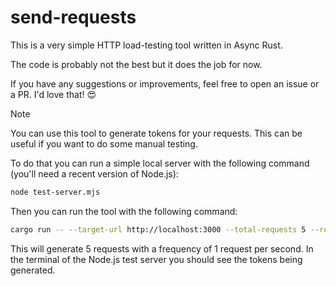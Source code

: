 # send-requests

This is a very simple HTTP load-testing tool written in Async Rust.

The code is probably not the best but it does the job for now.

If you have any suggestions or improvements, feel free to open an issue or a PR. I'd love that! 😍

> [!NOTE]
> You can use this tool to generate tokens for your requests. This can be useful if you want to do some manual testing.
>
> To do that you can run a simple local server with the following command (you'll need a recent version of Node.js):
>
> ```bash
> node test-server.mjs
> ```
>
> Then you can run the tool with the following command:
>
> ```bash
> cargo run -- --target-url http://localhost:3000 --total-requests 5 --requests-per-sec 1
> ```
>
> This will generate 5 requests with a frequency of 1 request per second.
> In the terminal of the Node.js test server you should see the tokens being generated.